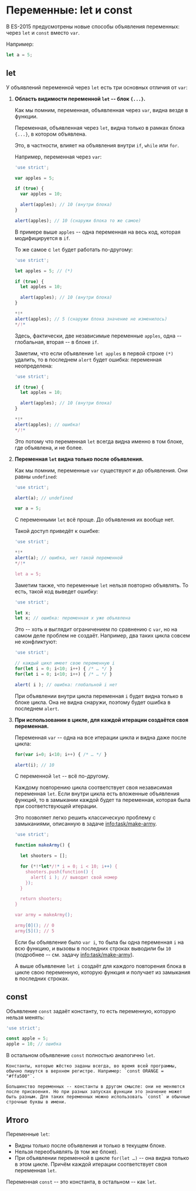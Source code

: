# Переменные: let и const

В ES-2015 предусмотрены новые способы объявления переменных: через `let` и `const` вместо `var`.

Например:
```js
let a = 5;
```

## let

У объявлений переменной через `let` есть три основных отличия от `var`:

1. **Область видимости переменной `let` -- блок `{...}`.**

    Как мы помним, переменная, объявленная через `var`, видна везде в функции.

    Переменная, объявленная через `let`, видна только в рамках блока `{...}`, в котором объявлена.

    Это, в частности, влияет на объявления внутри `if`, `while` или `for`.

    Например, переменная через `var`:

    ```js run
    'use strict';

    var apples = 5;

    if (true) {
      var apples = 10;

      alert(apples); // 10 (внутри блока)
    }

    alert(apples); // 10 (снаружи блока то же самое)
    ```

    В примере выше `apples` -- одна переменная на весь код, которая модифицируется в `if`.

    То же самое с `let` будет работать по-другому:

    ```js run
    'use strict';

    let apples = 5; // (*)

    if (true) {
      let apples = 10;

      alert(apples); // 10 (внутри блока)
    }

    *!*
    alert(apples); // 5 (снаружи блока значение не изменилось)
    */!*
    ```

    Здесь, фактически, две независимые переменные `apples`, одна -- глобальная, вторая -- в блоке `if`.

    Заметим, что если объявление `let apples` в первой строке `(*)` удалить, то в последнем `alert` будет ошибка: переменная неопределена:

    ```js run
    'use strict';

    if (true) {
      let apples = 10;

      alert(apples); // 10 (внутри блока)
    }

    *!*
    alert(apples); // ошибка!
    */!*
    ```

    Это потому что переменная `let` всегда видна именно в том блоке, где объявлена, и не более.
2. **Переменная `let` видна только после объявления.**

    Как мы помним, переменные `var` существуют и до объявления. Они равны `undefined`:

    ```js run
    'use strict';

    alert(a); // undefined

    var a = 5;
    ```

    С переменными `let` всё проще. До объявления их вообще нет.

    Такой доступ приведёт к ошибке:
    ```js run
    'use strict';

    *!*
    alert(a); // ошибка, нет такой переменной
    */!*

    let a = 5;
    ```

    Заметим также, что переменные `let` нельзя повторно объявлять. То есть, такой код выведет ошибку:

    ```js run
    'use strict';

    let x;
    let x; // ошибка: переменная x уже объявлена
    ```

    Это -- хоть и выглядит ограничением по сравнению с `var`, но на самом деле проблем не создаёт. Например, два таких цикла совсем не конфликтуют:
    ```js run
    'use strict';

    // каждый цикл имеет свою переменную i
    for(let i = 0; i<10; i++) { /* … */ }
    for(let i = 0; i<10; i++) { /* … */ }

    alert( i ); // ошибка: глобальной i нет
    ```

    При объявлении внутри цикла переменная `i` будет видна только в блоке цикла. Она не видна снаружи, поэтому будет ошибка в последнем `alert`.
3. **При использовании в цикле, для каждой итерации создаётся своя переменная.**

    Переменная `var` -- одна на все итерации цикла и видна даже после цикла:

    ```js run
    for(var i=0; i<10; i++) { /* … */ }

    alert(i); // 10
    ```

    С переменной `let` -- всё по-другому.

    Каждому повторению цикла соответствует своя независимая переменная `let`. Если внутри цикла есть вложенные объявления функций, то в замыкании каждой будет та переменная, которая была при соответствующей итерации.

    Это позволяет легко решить классическую проблему с замыканиями, описанную в задаче <info:task/make-army>.

    ```js run
    'use strict';

    function makeArmy() {

      let shooters = [];

      for (*!*let*/!* i = 0; i < 10; i++) {
        shooters.push(function() {
          alert( i ); // выводит свой номер
        });
      }

      return shooters;
    }

    var army = makeArmy();

    army[0](); // 0
    army[5](); // 5
    ```

    Если бы объявление было `var i`, то была бы одна переменная `i` на всю функцию, и вызовы в последних строках выводили бы `10` (подробнее -- см. задачу <info:task/make-army>).

    А выше объявление `let i` создаёт для каждого повторения блока в цикле свою переменную, которую функция и получает из замыкания в последних строках.

## const

Объявление `const` задаёт константу, то есть переменную, которую нельзя менять:

```js run
'use strict';

const apple = 5;
apple = 10; // ошибка
```

В остальном объявление `const` полностью аналогично `let`.

```smart header="константы и КОНСТАНТЫ"
Константы, которые жёстко заданы всегда, во время всей программы, обычно пишутся в верхнем регистре. Например: `const ORANGE = "#ffa500"`.

Большинство переменных -- константы в другом смысле: они не меняются после присвоения. Но при разных запусках функции это значение может быть разным. Для таких переменных можно использовать `const` и обычные строчные буквы в имени.
```

## Итого

Переменные `let`:

- Видны только после объявления и только в текущем блоке.
- Нельзя переобъявлять (в том же блоке).
- При объявлении переменной в цикле `for(let …)` -- она видна только в этом цикле. Причём каждой итерации соответствует своя переменная `let`.

Переменная `const` -- это константа, в остальном -- как `let`.

